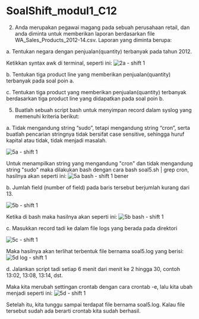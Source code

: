 # SoalShift_modul1_C12

2. Anda merupakan pegawai magang pada sebuah perusahaan retail, dan anda diminta
untuk memberikan laporan berdasarkan file WA_Sales_Products_2012-14.csv.
Laporan yang diminta berupa:

a. Tentukan negara dengan penjualan(quantity) terbanyak pada tahun
2012.

Ketikkan syntax awk di terminal, seperti ini:
![2a - shift 1](https://user-images.githubusercontent.com/47876805/53220703-7ce7b680-3698-11e9-9a1d-63fc63716bd1.png)

b. Tentukan tiga product line yang memberikan penjualan(quantity)
terbanyak pada soal poin a.

c. Tentukan tiga product yang memberikan penjualan(quantity)
terbanyak berdasarkan tiga product line yang didapatkan pada soal
poin b.

5. Buatlah sebuah script bash untuk menyimpan record dalam syslog yang memenuhi
kriteria berikut:

a. Tidak mengandung string “sudo”, tetapi mengandung string “cron”,
serta buatlah pencarian stringnya tidak bersifat case sensitive,
sehingga huruf kapital atau tidak, tidak menjadi masalah.

![5a - shift 1](https://user-images.githubusercontent.com/47876805/53219667-7571de80-3693-11e9-852f-599b239beb2d.png) 

Untuk menampilkan string yang mengandung "cron" dan tidak mengandung string "sudo" maka dilakukan bash dengan cara 
bash soal5.sh | grep cron, hasilnya akan seperti ini:
![5a bash - shift 1 bener](https://user-images.githubusercontent.com/47876805/53220337-94be3b00-3696-11e9-8c00-ea067012ebd6.png) 

b. Jumlah field (number of field) pada baris tersebut berjumlah kurang
dari 13.

![5b - shift 1](https://user-images.githubusercontent.com/47876805/53219669-760a7500-3693-11e9-94bd-353ac84723af.png) 

Ketika di bash maka hasilnya akan seperti ini:
![5b bash - shift 1](https://user-images.githubusercontent.com/47876805/53219668-760a7500-3693-11e9-9713-79b7a6531c87.png) 

c. Masukkan record tadi ke dalam file logs yang berada pada direktori

![5c - shift 1](https://user-images.githubusercontent.com/47876805/53220338-9556d180-3696-11e9-920b-ba48a94b350c.png)

Maka hasilnya akan terlihat terbentuk file bernama soal5.log yang berisi:
![5d log - shift 1](https://user-images.githubusercontent.com/47876805/53220093-51170180-3695-11e9-98b5-fd9faf935059.png)

d. Jalankan script tadi setiap 6 menit dari menit ke 2 hingga 30, contoh
13:02, 13:08, 13:14, dst.

Maka kita merubah settingan crontab dengan cara crontab -e, lalu kita ubah menjadi seperti ini:
![5d - shift 1](https://user-images.githubusercontent.com/47876805/53219673-76a30b80-3693-11e9-9a99-4403c384e01d.png)

Setelah itu, kita tunggu sampai terdapat file bernama soal5.log. Kalau file tersebut sudah ada berarti crontab kita sudah berhasil.
